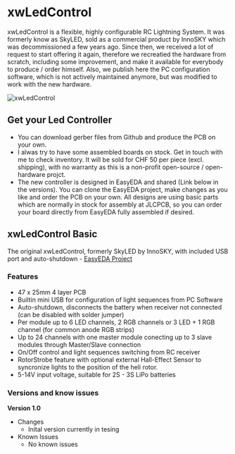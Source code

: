 # xwLedControl
xwLedControl is a flexible, highly configurable RC Lightning System. It was formerly know as SkyLED, sold as a commercial product by InnoSKY which was decommissioned a few years ago. Since then, we received a lot of request to start offering it again, therefore we recreatied the hardware from scratch, including some improvement, and make it available for everybody to produce / order himself. Also, we publish here the PC configuration software, which is not actively maintained anymore, but was modified to work with the new hardware.

![xwLedControl](https://user-images.githubusercontent.com/10495848/147221539-66b14f9b-4330-4ec9-8169-2145c49a1405.PNG)

## Get your Led Controller
- You can download gerber files from Github and produce the PCB on your own.
- I alwas try to have some assembled boards on stock. Get in touch with me to check inventory. It will be sold for CHF 50 per piece (excl. shipping), with no warranty as this is a non-profit open-source / open-hardware projct.
- The new controller is designed in EasyEDA and shared (Link below in the versions). You can clone the EasyEDA project, make changes as you like and order the PCB on your own. All designs are using basic parts which are normally in stock for assembly at JLCPCB, so you can order your board directly from EasyEDA fully assembled if desired.

## xwLedControl Basic
The original xwLedControl, formerly SkyLED by InnoSKY, with included USB port and auto-shutdown - [EasyEDA Project](https://oshwlab.com/luethich80/xwlightcontrol)

### Features
- 47 x 25mm 4 layer PCB
- Builtin mini USB for configuration of light sequences from PC Software
- Auto-shutdown, disconnects the battery when receiver not connected (can be disabled with solder jumper)
- Per module up to 6 LED channels, 2 RGB channels or 3 LED + 1 RGB channel (for common anode RGB strips)
- Up to 24 channels with one master module conecting up to 3 slave modules through Master/Slave connection
- On/Off control and light sequences switching from RC receiver
- RotorStrobe feature with optional external Hall-Effect Sensor to syncronize lights to the position of the heli rotor.
- 5-14V input voltage, suitable for 2S - 3S LiPo batteries

### Versions and know issues
**Version 1.0**
- Changes
  - Inital version currently in tesing
- Known Issues
  - No known issues



